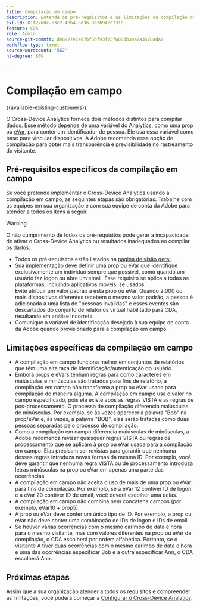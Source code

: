 ```yaml
---
title: Compilação em campo
description: Entenda os pré-requisitos e as limitações da compilação de dados usando a compilação em campo.
exl-id: 81f2768c-53c2-40b4-8d3b-8d3b94cd7318
feature: CDA
role: Admin
source-git-commit: de8977e7ed7bf6bf93f75f608db34a7a3520ada7
workflow-type: tm+mt
source-wordcount: '562'
ht-degree: 80%

---
```


# Compilação em campo

{{available-existing-customers}}

O Cross-Device Analytics fornece dois métodos distintos para compilar dados. Esse método depende de uma variável do Analytics, como uma [prop](/help/implement/vars/page-vars/prop.md) ou [eVar](/help/implement/vars/page-vars/evar.md), para conter um identificador de pessoa. Ele usa essa variável como base para vincular dispositivos. A Adobe recomenda essa opção de compilação para obter mais transparência e previsibilidade no rastreamento do visitante.

## Pré-requisitos específicos da compilação em campo

Se você pretende implementar o Cross-Device Analytics usando a compilação em campo, as seguintes etapas são obrigatórias. Trabalhe com as equipes em sua organização e com sua equipe de conta da Adobe para atender a todos os itens a seguir.

>[!WARNING]
>
>O não cumprimento de todos os pré-requisitos pode gerar a incapacidade de ativar o Cross-Device Analytics ou resultados inadequados ao compilar os dados.

* Todos os pré-requisitos estão listados na [página de visão geral](overview.md).
* Sua implementação deve definir uma prop ou eVar que identifique exclusivamente um indivíduo sempre que possível, como quando um usuário faz logon ou abre um email. Esse requisito se aplica a todas as plataformas, incluindo aplicativos móveis, se usados.<br/>Evite atribuir um valor padrão a esta prop ou eVar. Quando 2.000 ou mais dispositivos diferentes recebem o mesmo valor padrão, a pessoa é adicionada a uma lista de &quot;pessoas inválidas&quot; e esses eventos são descartados do conjunto de relatórios virtual habilitado para CDA, resultando em análise incorreta.
* Comunique a variável de identificação desejada à sua equipe de conta da Adobe quando provisionado para a compilação em campo.

## Limitações específicas da compilação em campo

* A compilação em campo funciona melhor em conjuntos de relatórios que têm uma alta taxa de identificação/autenticação do usuário.
* Embora props e eVars tenham regras para como caracteres em maiúsculas e minúsculas são tratados para fins de relatório, a compilação em campo não transforma a prop ou eVar usada para compilação de maneira alguma. A compilação em campo usa o valor no campo especificado, pois ele existe após as regras VISTA e as regras de pós-processamento. O processo de compilação diferencia maiúsculas de minúsculas. Por exemplo, se às vezes aparecer a palavra &quot;Bob&quot; na prop/eVar e, às vezes, a palavra &quot;BOB&quot;, elas serão tratadas como duas pessoas separadas pelo processo de compilação.
* Como a compilação em campo diferencia maiúsculas de minúsculas, a Adobe recomenda revisar quaisquer regras VISTA ou regras de processamento que se aplicam à prop ou eVar usada para a compilação em campo. Elas precisam ser revistas para garantir que nenhuma dessas regras introduza novas formas da mesma ID. Por exemplo, você deve garantir que nenhuma regra VISTA ou de processamento introduza letras minúsculas na prop ou eVar em apenas uma parte das ocorrências.
* A compilação em campo não aceita o uso de mais de uma prop ou eVar para fins de compilação. Por exemplo, se a eVar 12 contiver ID de logon e a eVar 20 contiver ID de email, você deverá escolher uma delas.
* A compilação em campo não combina nem concatena campos (por exemplo, eVar10 + prop5).
* A prop ou eVar deve conter um único tipo de ID. Por exemplo, a prop ou eVar não deve conter uma combinação de IDs de logon e IDs de email.
* Se houver várias ocorrências com o mesmo carimbo de data e hora para o mesmo visitante, mas com valores diferentes na prop ou eVar de compilação, o CDA escolherá por ordem alfabética. Portanto, se o visitante A tiver duas ocorrências com o mesmo carimbo de data e hora e uma das ocorrências especificar Bob e a outra especificar Ann, o CDA escolherá Ann.


## Próximas etapas

Assim que a sua organização atender a todos os requisitos e compreender as limitações, você poderá começar a [Configurar o Cross-Device Analytics](setup.md).
